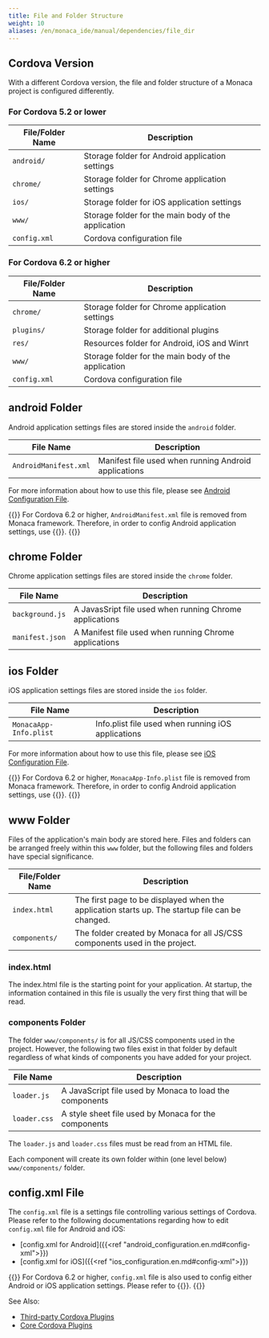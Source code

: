 ```yaml
---
title: File and Folder Structure
weight: 10
aliases: /en/monaca_ide/manual/dependencies/file_dir
---
```


## Cordova Version

With a different Cordova version, the file and folder structure of a Monaca project is configured differently. 

### For Cordova 5.2 or lower

| File/Folder Name | Description |
|------------------|-------------|
| `android/` | 	Storage folder for Android application settings |
| `chrome/` | 	Storage folder for Chrome application settings |
| `ios/` | 	Storage folder for iOS application settings |
| `www/` | 	Storage folder for the main body of the application |
| `config.xml` | 	Cordova configuration file |


### For Cordova 6.2 or higher

| File/Folder Name | Description |
|------------------|-------------|
| `chrome/` | 	Storage folder for Chrome application settings |
| `plugins/` | 	Storage folder for additional plugins |
| `res/` | 	Resources folder for Android, iOS and Winrt |
| `www/` | 	Storage folder for the main body of the application |
| `config.xml` | 	Cordova configuration file |

## android Folder

Android application settings files are stored inside the `android`
folder.

| File Name | Description |
|------------------|-------------|
| `AndroidManifest.xml` | 	Manifest file used when running Android applications |

For more information about how to use this file, please see [Android Configuration File](/en/reference/config/android_configuration/).

{{<note>}}
    For Cordova 6.2 or higher, <code>AndroidManifest.xml</code> file is removed from Monaca framework. Therefore, in order to config Android application settings, use {{<link href="/en/reference/third_party_phonegap/custom_config/" title="Cordova Custom Config Plugin">}}.
{{</note>}}


## chrome Folder

Chrome application settings files are stored inside the `chrome` folder.

| File Name | Description |
|------------------|-------------|
| `background.js` | 	A JavasSript file used when running Chrome applications |
| `manifest.json` | 	A Manifest file used when running Chrome applications |


## ios Folder

iOS application settings files are stored inside the `ios` folder.

| File Name | Description |
|------------------|-------------|
| `MonacaApp-Info.plist` | Info.plist file used when running iOS applications |


For more information about how to use this file, please see [iOS Configuration File](/en/reference/config/ios_configuration/).


{{<note>}}
    For Cordova 6.2 or higher, <code>MonacaApp-Info.plist</code> file is removed from Monaca framework. Therefore, in order to config Android application settings, use {{<link href="/en/reference/third_party_phonegap/custom_config/" title="Cordova Custom Config Plugin">}}.
{{</note>}}

## www Folder

Files of the application's main body are stored here. Files and folders
can be arranged freely within this `www` folder, but the following files
and folders have special significance.

| File/Folder Name | Description |
|------------------|-------------|
| `index.html` | 	The first page to be displayed when the application starts up. The startup file can be changed. |
| `components/` | 	The folder created by Monaca for all JS/CSS components used in the project. | 


### index.html

The index.html file is the starting point for your application. At
startup, the information contained in this file is usually the very
first thing that will be read.

### components Folder

The folder `www/components/` is for all JS/CSS components used in the
project. However, the following two files exist in that folder by
default regardless of what kinds of components you have added for your
project.

| File Name | Description |
|------------------|-------------|
| `loader.js` | 	A JavaScript file used by Monaca to load the components |
| `loader.css` | 	A style sheet file used by Monaca for the components |

The `loader.js` and `loader.css` files must be read from an HTML file.

Each component will create its own folder within (one level below)
`www/components/` folder.

## config.xml File

The `config.xml` file is a settings file controlling various settings of Cordova. Please refer to the following documentations regarding how to edit `config.xml` file for Android and iOS:

-   [config.xml for Android]({{<ref "android_configuration.en.md#config-xml">}})
-   [config.xml for iOS]({{<ref "ios_configuration.en.md#config-xml">}})


{{<note>}}
    For Cordova 6.2 or higher, <code>config.xml</code> file is also used to config either Android or iOS application settings. Please refer to {{<link href="/en/reference/third_party_phonegap/custom_config/" title="Cordova Custom Config Plugin">}}.
{{</note>}}


See Also: 

- [Third-party Cordova Plugins](/ja/reference/third_party_phonegap/)
- [Core Cordova Plugins](ja/reference/cordova_6.5/)
